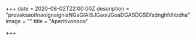 +++
date = 2020-08-02T22:00:00Z
description = "provaksaoifnaoignaigniaNGaGIAISJGaoiJGoaDGASDGSDfsdnghfdhbdha"
image = ""
title = "Aperitivooooo"

+++

